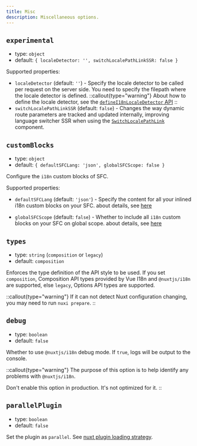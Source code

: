 ```yaml
---
title: Misc
description: Miscellaneous options.
---
```


## `experimental`

- type: `object`
- default: `{ localeDetector: '', switchLocalePathLinkSSR: false }`

Supported properties:

- `localeDetector` (default: `''`) - Specify the locale detector to be called per request on the server side. You need to specify the filepath where the locale detector is defined.
::callout{type="warning"}
About how to define the locale detector, see the [`defineI18nLocaleDetector` API](/docs/api#definei18nlocaledetector)
::
- `switchLocalePathLinkSSR` (default: `false`) - Changes the way dynamic route parameters are tracked and updated internally, improving language switcher SSR when using the [`SwitchLocalePathLink`](/docs/api/components#switchlocalepathlink) component.


## `customBlocks`

- type: `object`
- default: `{ defaultSFCLang: 'json', globalSFCScope: false }`

Configure the `i18n` custom blocks of SFC.

Supported properties:

- `defaultSFCLang` (default: `'json'`) - Specify the content for all your inlined i18n custom blocks on your SFC. about details, see [here](https://github.com/intlify/bundle-tools/blob/main/packages/unplugin-vue-i18n/README.md#defaultsfclang)

- `globalSFCScope` (default: `false`) - Whether to include all `i18n` custom blocks on your SFC on global scope. about details, see [here](https://github.com/intlify/bundle-tools/blob/main/packages/unplugin-vue-i18n/README.md#globalsfcscope)

## `types`

- type: `string` (`composition` or `legacy`)
- default: `composition`

Enforces the type definition of the API style to be used. If you set `composition`, Composition API types provided by Vue I18n and `@nuxtjs/i18n` are supported, else `legacy`, Options API types are supported.

::callout{type="warning"}
If it can not detect Nuxt configuration changing, you may need to run `nuxi prepare`.
::

## `debug`

- type: `boolean`
- default: `false`

Whether to use `@nuxtjs/i18n` debug mode. If `true`, logs will be output to the console.

::callout{type="warning"}
The purpose of this option is to help identify any problems with `@nuxtjs/i18n`.

Don't enable this option in production. It's not optimized for it.
::

## `parallelPlugin`

- type: `boolean`
- default: `false`

Set the plugin as `parallel`. See [nuxt plugin loading strategy](https://nuxt.com/docs/guide/directory-structure/plugins#loading-strategy).
